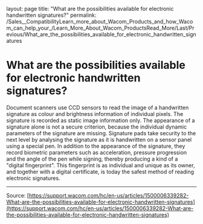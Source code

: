 layout: page
title: "What are the possibilities available for electronic handwritten signatures?"
permalink: /Sales__CompatibilityLearn_more_about_Wacom_Products_and_how_Wacom_can_help_your_/Learn_More_About_Wacom_ProductsRead_More/Last/Previous/What_are_the_possibilities_available_for_electronic_handwritten_signatures

# What are the possibilities available for electronic handwritten signatures?

Document scanners use CCD sensors to read the image of a handwritten signature as colour and brightness information of individual pixels. The signature is recorded as static image information only. The appearance of a signature alone is not a secure criterion, because the individual dynamic parameters of the signature are missing. Signature pads take security to the next level by analysing the signature as it is handwritten on a sensor panel using a special pen.
In addition to the appearance of the signature, they record biometric parameters such as acceleration, pressure progression and the angle of the pen while signing, thereby producing a kind of a "digital fingerprint". This fingerprint is as individual and unique as its owner, and together with a digital certificate, is today the safest method of reading electronic signatures.

---
Source: [https://support.wacom.com/hc/en-us/articles/1500006339282-What-are-the-possibilities-available-for-electronic-handwritten-signatures](https://support.wacom.com/hc/en-us/articles/1500006339282-What-are-the-possibilities-available-for-electronic-handwritten-signatures)
